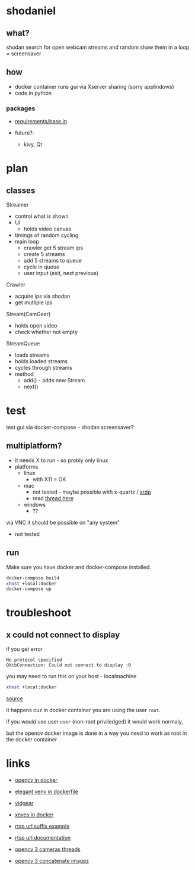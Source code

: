 # shodaniel

## what?

shodan search for open webcam streams and random show them in a loop = screensaver

## how

- docker container runs gui via Xserver sharing (sorry applindows)
- code in python

### packages

- [requirements/base.in](requirements/base.in)

- future?:
  - kivy, Qt

# plan
## classes

Streamer
- control what is shown
- UI
  - holds video canvas
- timings of random cycling
- main loop
    - crawler get 5 stream ips
    - create 5 streams
    - add 5 streams to queue
    - cycle in queue
    - user input (exit, next previous)

Crawler
- acquire ips via shodan
- get mutliple ips

Stream(CamGear)
- holds open video
- check whether not empty

StreamQueue
- loads streams
- holds loaded streams
- cycles through streams
- method
    - add() - adds new Stream
    - next()


# test

test gui via docker-compose - shodan screensaver?

## multiplatform?

- it needs X to run - so probly only linux
- platforms
  - linux
    - with X11 = OK
  - mac
    - not tested - maybe possible with x-quartz / [xrdp](https://github.com/deskor/xrdp)
    - read [thread here](https://forums.docker.com/t/how-to-run-gui-apps-in-containiers-in-osx-docker-for-mac/17797/6)
  - windows
    - ??

via VNC it should be possible on "any system"
- not tested

## run

Make sure you have docker and docker-compose installed.
```sh
docker-compose build
xhost +local:docker
docker-compose up
```


# troubleshoot

## x could not connect to display
if you get error
```
No protocol specified
QXcbConnection: Could not connect to display :0
```
you may need to run this on your host - localmachine
```sh
xhost +local:docker
```

[source](https://forums.docker.com/t/start-a-gui-application-as-root-in-a-ubuntu-container/17069)

it happens cuz in docker container you are using the user `root`.

if you would use user `user` (non-root priviledged) it would work normaly,

but the opencv docker image is done in a way you need to work as root in the docker container



# links

- [opencv in docker](https://www.learnopencv.com/install-opencv-docker-image-ubuntu-macos-windows/)
- [elegant venv in dockerfile](https://pythonspeed.com/articles/activate-virtualenv-dockerfile/)

- [vidgear](https://github.com/abhiTronix/vidgear/wiki/CamGear)

- [xeyes in docker](https://nelkinda.com/blog/xeyes-in-docker/)
- [rtsp url suffix example](https://community.ui.com/questions/How-do-i-view-Aircam-stream-in-VLC-media-player/44edbcad-f4f1-4e16-9531-faccb3f8cae2)
- [rtsp url documentation](https://www.leadtools.com/help/leadtools/v20/multimedia/transforms/rtsp-source-url-syntax.html)
- [opencv 3 cameras threads](https://stackoverflow.com/a/54068591/3029008)
- [opencv 3 concatenate images](https://note.nkmk.me/en/python-opencv-hconcat-vconcat-np-tile/)
